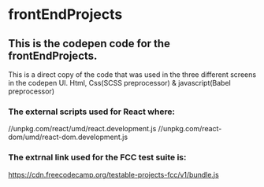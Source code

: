 # frontEndProjects
## This is the codepen code for the frontEndProjects. 
This is a direct copy of the code that was used in the three different screens in the codepen UI.
Html, Css(SCSS preprocessor) & javascript(Babel preprocessor)
### The external scripts used for React where:
//unpkg.com/react/umd/react.development.js
//unpkg.com/react-dom/umd/react-dom.development.js
### The extrnal link used for the FCC test suite is:
https://cdn.freecodecamp.org/testable-projects-fcc/v1/bundle.js
